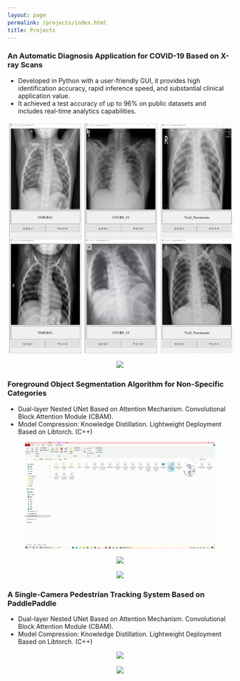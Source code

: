```yaml
---
layout: page
permalink: /projects/index.html
title: Projects
---
```



### An Automatic Diagnosis Application for COVID-19 Based on X-ray Scans

- Developed in Python with a user-friendly GUI, it provides high identification accuracy, rapid inference speed, and substantial clinical application value.<br>
- It achieved a test accuracy of up to 96\% on public datasets and includes real-time analytics capabilities.<br>

<p align="center">
  <img src="/images/projects/covid_1.png">
</p>
<p align="center">
  <img src="/images/projects/covid_2.png">
</p>

### Foreground Object Segmentation Algorithm for Non-Specific Categories

- Dual-layer Nested UNet Based on Attention Mechanism. Convolutional Block Attention Module (CBAM).<br>
- Model Compression: Knowledge Distillation. Lightweight Deployment Based on Libtorch. (C++)<br>

<p align="center">
  <img src="/videos/video_dan_1.gif">
</p>
<p align="center">
  <img src="/videos/video_dan_2.gif">
</p>
<p align="center">
  <img src="/videos/video_dan_3.gif">
</p>

### A Single-Camera Pedestrian Tracking System Based on PaddlePaddle

- Dual-layer Nested UNet Based on Attention Mechanism. Convolutional Block Attention Module (CBAM).<br>
- Model Compression: Knowledge Distillation. Lightweight Deployment Based on Libtorch. (C++)<br>

<p align="center">
  <img src="/videos/video_detection_1.gif">
</p>
<p align="center">
  <img src="/videos/video_detection_2.gif">
</p>


<br>
